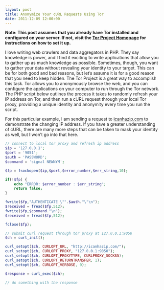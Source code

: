 ```yaml
---
layout: post
title: Anonymize Your cURL Requests Using Tor
date: 2011-12-09 12:00:00
---
```

**Note: This post assumes that you already have Tor installed and configured on your server. If not, visit the [Tor Project Homepage](https://www.torproject.org/) for instructions on how to set it up.**

I love writing web crawlers and data aggregators in PHP. They say knowledge is power, and I find it exciting to write applications that allow you to gather up as much knowledge as possible. Sometimes, though, you want to gather your data without revealing your identity to your target. This can be for both good and bad reasons, but let’s assume it is for a good reason that you need to keep hidden. The Tor Project is a great way to accomplish this task. Tor allows you to anonymously browse the web, and you can configure the applications on your computer to run through the Tor network. The PHP script below outlines the process it takes to randomly refresh your IP address on Tor, and then run a cURL request through your local Tor proxy, providing a unique identity and anonymity every time you run the script.

For this particular example, I am sending a request to [icanhazip.com](http://icanhazip.com//) to demonstrate the changing IP address. If you have a greater understanding of cURL, there are many more steps that can be taken to mask your identity as well, but I won’t go into that here.

```php
// connect to local tor proxy and refresh ip address
$ip = '127.0.0.1';
$port = '9051';
$auth = 'PASSWORD';
$command = 'signal NEWNYM';

$fp = fsockopen($ip,$port,$error_number,$err_string,10);

if(!$fp) {
    echo "ERROR: $error_number : $err_string";
    return false;
}

fwrite($fp,"AUTHENTICATE \"".$auth."\"\n");
$received = fread($fp,512);
fwrite($fp,$command."\n");
$received = fread($fp,512);

fclose($fp);

// submit curl request through tor proxy at 127.0.0.1:9050
$ch = curl_init();

curl_setopt($ch, CURLOPT_URL, "http://icanhazip.com/");
curl_setopt($ch, CURLOPT_PROXY, "127.0.0.1:9050");
curl_setopt($ch, CURLOPT_PROXYTYPE, CURLPROXY_SOCKS5);
curl_setopt($ch, CURLOPT_RETURNTRANSFER, 1);
curl_setopt($ch, CURLOPT_VERBOSE, 0);

$response = curl_exec($ch);

// do something with the response
```